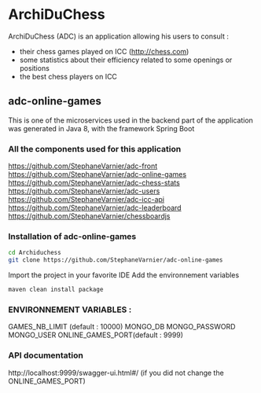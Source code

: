 # ArchiDuChess

ArchiDuChess (ADC) is an application allowing his users to consult :

  - their chess games played on ICC (http://chess.com)
  - some statistics about their efficiency related to some openings or positions
  - the best chess players on ICC
  

## adc-online-games

This is one of the microservices used in the backend part of the application
was generated in Java 8, with the framework Spring Boot

### All the components used for this application 

https://github.com/StephaneVarnier/adc-front
https://github.com/StephaneVarnier/adc-online-games
https://github.com/StephaneVarnier/adc-chess-stats
https://github.com/StephaneVarnier/adc-users
https://github.com/StephaneVarnier/adc-icc-api
https://github.com/StephaneVarnier/adc-leaderboard
https://github.com/StephaneVarnier/chessboardjs


### Installation of adc-online-games

```sh
cd Archiduchess
git clone https://github.com/StephaneVarnier/adc-online-games
```

Import the project in your favorite IDE 
Add the environnement variables

```sh
maven clean install package
```

### ENVIRONNEMENT VARIABLES : 

GAMES_NB_LIMIT (default : 10000)
MONGO_DB
MONGO_PASSWORD
MONGO_USER
ONLINE_GAMES_PORT(default : 9999)

### API documentation 
http://localhost:9999/swagger-ui.html#/  (if you did not change the ONLINE_GAMES_PORT) 






